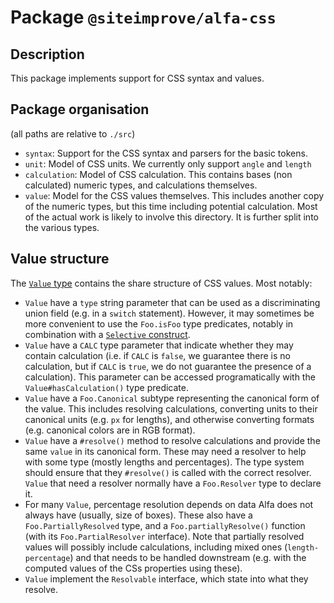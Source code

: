 # Package `@siteimprove/alfa-css`

## Description

This package implements support for CSS syntax and values.

## Package organisation

(all paths are relative to `./src`)

* `syntax`: Support for the CSS syntax and parsers for the basic tokens.
* `unit`: Model of CSS units. We currently only support `angle` and `length`
* `calculation`: Model of CSS calculation. This contains bases (non calculated) numeric types, and calculations themselves.
* `value`: Model for the CSS values themselves. This includes another copy of the numeric types, but this time including potential calculation. Most of the actual work is likely to involve this directory. It is further split into the various types.

## Value structure

The [`Value` type](./src/value/value.ts) contains the share structure of CSS values. Most notably:

* `Value` have a `type` string parameter that can be used as a discriminating union field (e.g. in a `switch` statement). However, it may sometimes be more convenient to use the `Foo.isFoo` type predicates, notably in combination with a [`Selective` construct](../alfa-selective).
* `Value` have a `CALC` type parameter that indicate whether they may contain calculation (i.e. if `CALC` is `false`, we guarantee there is no calculation, but if `CALC` is `true`, we do not guarantee the presence of a calculation). This parameter can be accessed programatically with the `Value#hasCalculation()` type predicate.
* `Value` have a `Foo.Canonical` subtype representing the canonical form of the value. This includes resolving calculations, converting units to their canonical units (e.g. `px` for lengths), and otherwise converting formats (e.g. canonical colors are in RGB format).
* `Value` have a `#resolve()` method to resolve calculations and provide the same `value` in its canonical form. These may need a resolver to help with some type (mostly lengths and percentages). The type system should ensure that they `#resolve()` is called with the correct resolver. `Value` that need a resolver normally have a `Foo.Resolver` type to declare it.
* For many `Value`, percentage resolution depends on data Alfa does not always have (usually, size of boxes). These also have a `Foo.PartiallyResolved` type, and a `Foo.partiallyResolve()` function (with its `Foo.PartialResolver` interface). Note that partially resolved values will possibly include calculations, including mixed ones (`length-percentage`) and that needs to be handled downstream (e.g. with the computed values of the CSs properties using these).
* `Value` implement the `Resolvable` interface, which state into what they resolve.
